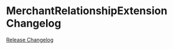 # MerchantRelationshipExtension Changelog

[Release Changelog](https://github.com/spryker/merchant-relationship-extension/releases)
